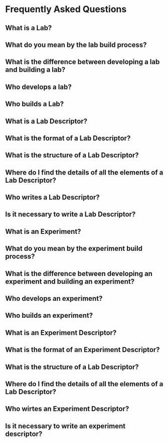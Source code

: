 # Frequently Asked Questions

## What is a Lab?
## What do you mean by the lab build process?
## What is the difference between developing a lab and building a lab?
## Who develops a lab?
## Who builds a Lab?

## What is a Lab Descriptor?
## What is the format of a Lab Descriptor?
## What is the structure of a Lab Descriptor?
## Where do I find the details of all the elements of a Lab Descriptor?
## Who writes a Lab Descriptor?
## Is it necessary to write a Lab Descriptor?

## What is an Experiment?
## What do you mean by the experiment build process?
## What is the difference between developing an experiment and building an experiment?
## Who develops an experiment?
## Who builds an experiment?

## What is an Experiment Descriptor?
## What is the format of an Experiment Descriptor?
## What is the structure of a Lab Descriptor?
## Where do I find the details of all the elements of a Lab Descriptor?
## Who wirtes an Experiment Descriptor?
## Is it necessary to write an experiment descriptor?